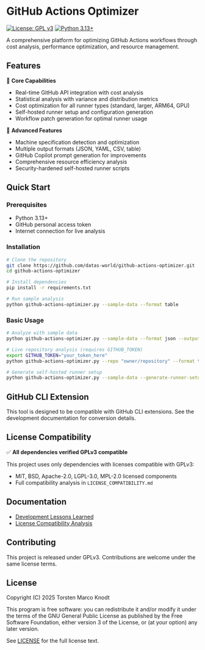 # GitHub Actions Optimizer

[![License: GPL v3](https://img.shields.io/badge/License-GPLv3-blue.svg)](https://www.gnu.org/licenses/gpl-3.0)
[![Python 3.13+](https://img.shields.io/badge/python-3.13+-blue.svg)](https://www.python.org/downloads/)

A comprehensive platform for optimizing GitHub Actions workflows through cost analysis, performance optimization, and resource management.

## Features

🚀 **Core Capabilities**
- Real-time GitHub API integration with cost analysis
- Statistical analysis with variance and distribution metrics
- Cost optimization for all runner types (standard, larger, ARM64, GPU)
- Self-hosted runner setup and configuration generation
- Workflow patch generation for optimal runner usage

🔧 **Advanced Features**
- Machine specification detection and optimization
- Multiple output formats (JSON, YAML, CSV, table)
- GitHub Copilot prompt generation for improvements
- Comprehensive resource efficiency analysis
- Security-hardened self-hosted runner scripts

## Quick Start

### Prerequisites
- Python 3.13+
- GitHub personal access token
- Internet connection for live analysis

### Installation

```bash
# Clone the repository
git clone https://github.com/datas-world/github-actions-optimizer.git
cd github-actions-optimizer

# Install dependencies
pip install -r requirements.txt

# Run sample analysis
python github-actions-optimizer.py --sample-data --format table
```

### Basic Usage

```bash
# Analyze with sample data
python github-actions-optimizer.py --sample-data --format json --output analysis.json

# Live repository analysis (requires GITHUB_TOKEN)
export GITHUB_TOKEN="your_token_here"
python github-actions-optimizer.py --repo "owner/repository" --format table

# Generate self-hosted runner setup
python github-actions-optimizer.py --sample-data --generate-runner-setup
```

## GitHub CLI Extension

This tool is designed to be compatible with GitHub CLI extensions. See the development documentation for conversion details.

## License Compatibility

✅ **All dependencies verified GPLv3 compatible**

This project uses only dependencies with licenses compatible with GPLv3:
- MIT, BSD, Apache-2.0, LGPL-3.0, MPL-2.0 licensed components
- Full compatibility analysis in `LICENSE_COMPATIBILITY.md`

## Documentation

- [Development Lessons Learned](docs/github-actions-optimizer-lessons-learned.md)
- [License Compatibility Analysis](LICENSE_COMPATIBILITY.md)

## Contributing

This project is released under GPLv3. Contributions are welcome under the same license terms.

## License

Copyright (C) 2025 Torsten Marco Knodt

This program is free software: you can redistribute it and/or modify
it under the terms of the GNU General Public License as published by
the Free Software Foundation, either version 3 of the License, or
(at your option) any later version.

See [LICENSE](LICENSE) for the full license text.
